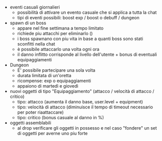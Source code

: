 - eventi casuali giornalieri
    - possibilità di attivare un evento casuale che si applica a tutta la chat 
    - tipi di eventi possibili: boost exp / boost o debuff / dungeon 
- spawn di un boss
    - appare nel fine settimana a tempo limitato
    - richiede piu attacchi per eliminarlo ()
    - i boss spawnano con piu vita in base a quanti boss sono stati sconfitti nella chat
    - è possibile attaccarlo una volta ogni ora
    - il danno inflitto corrisponde al livello dell'utente + bonus di eventuali equipaggiamenti
- Dungeon 
    - E' possibile partecipare una sola volta 
    - durata limitata di un'oretta
    - ricompense: exp o equipaggiamenti
    - appaiono di martedì e giovedì
- nuovi oggetti di tipo "Equipaggiamento" (attacco / velocità di attacco / critico)
    - tipo: attacco (aumenta il danno base, user.level + equipment)
    - tipo: velocità di attacco (diminuisce il tempo di timeout necessario per poter riaattaccare)
    - tipo: critico (bonus casuale al danno in %)
- oggetti assemblabili
    - al drop verificare gli oggetti in possesso e nel caso "fondere" un set di oggetti per averne uno piu forte